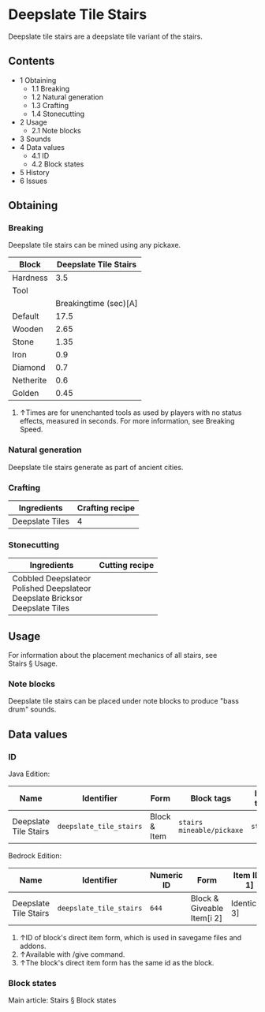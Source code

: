 # Deepslate Tile Stairs
Deepslate tile stairs are a deepslate tile variant of the stairs.

## Contents
- 1 Obtaining
	- 1.1 Breaking
	- 1.2 Natural generation
	- 1.3 Crafting
	- 1.4 Stonecutting
- 2 Usage
	- 2.1 Note blocks
- 3 Sounds
- 4 Data values
	- 4.1 ID
	- 4.2 Block states
- 5 History
- 6 Issues

## Obtaining
### Breaking
Deepslate tile stairs can be mined using any pickaxe.

| Block     | Deepslate Tile Stairs |
|-----------|-----------------------|
| Hardness  | 3.5                   |
| Tool      |                       |
|           | Breakingtime (sec)[A] |
| Default   | 17.5                  |
| Wooden    | 2.65                  |
| Stone     | 1.35                  |
| Iron      | 0.9                   |
| Diamond   | 0.7                   |
| Netherite | 0.6                   |
| Golden    | 0.45                  |

1. ↑Times are for unenchanted tools as used by players with no status effects, measured in seconds. For more information, see Breaking Speed.

### Natural generation
Deepslate tile stairs generate as part of ancient cities.

### Crafting
| Ingredients     | Crafting recipe |
|-----------------|-----------------|
| Deepslate Tiles | 4               |

### Stonecutting
| Ingredients                                                                             | Cutting recipe |
|-----------------------------------------------------------------------------------------|----------------|
| Cobbled Deepslateor<br/>Polished Deepslateor<br/>Deepslate Bricksor<br/>Deepslate Tiles |                |

## Usage
For information about the placement mechanics of all stairs, see Stairs § Usage.

### Note blocks
Deepslate tile stairs can be placed under note blocks to produce "bass drum" sounds.

## Data values
### ID
Java Edition:

| Name                  | Identifier              | Form         | Block tags                      | Item tags | Translation key                         |
|-----------------------|-------------------------|--------------|---------------------------------|-----------|-----------------------------------------|
| Deepslate Tile Stairs | `deepslate_tile_stairs` | Block & Item | `stairs`<br/>`mineable/pickaxe` | `stairs`  | `block.minecraft.deepslate_tile_stairs` |

Bedrock Edition:

| Name                  | Identifier              | Numeric ID | Form                       | Item ID[i 1]   | Translation key                   |
|-----------------------|-------------------------|------------|----------------------------|----------------|-----------------------------------|
| Deepslate Tile Stairs | `deepslate_tile_stairs` | `644`      | Block & Giveable Item[i 2] | Identical[i 3] | `tile.deepslate_tile_stairs.name` |

1. ↑ID of block's direct item form, which is used in savegame files and addons.
2. ↑Available with /give command.
3. ↑The block's direct item form has the same id as the block.

### Block states
Main article: Stairs § Block states

